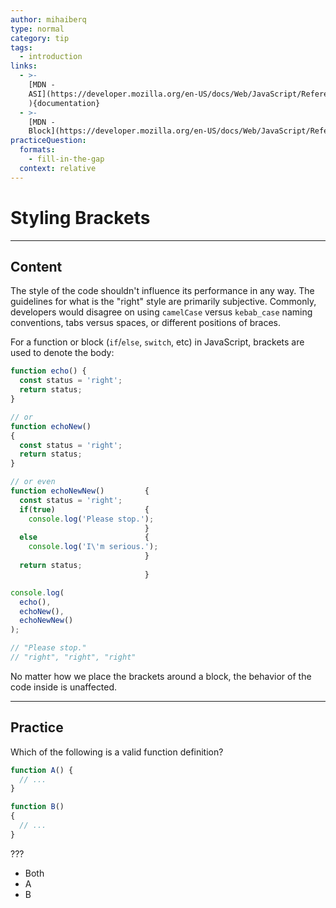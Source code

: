 ```yaml
---
author: mihaiberq
type: normal
category: tip
tags:
  - introduction
links:
  - >-
    [MDN -
    ASI](https://developer.mozilla.org/en-US/docs/Web/JavaScript/Reference/Lexical_grammar#Automatic_semicolon_insertion
    ){documentation}
  - >-
    [MDN -
    Block](https://developer.mozilla.org/en-US/docs/Web/JavaScript/Reference/Statements/block){documentation}
practiceQuestion:
  formats:
    - fill-in-the-gap
  context: relative
---
```


# Styling Brackets


---

## Content

The style of the code shouldn't influence its performance in any way. The guidelines for what is the "right" style are primarily subjective. Commonly, developers would disagree on using `camelCase` versus `kebab_case` naming conventions, tabs versus spaces, or different positions of braces. 

For a function or block (`if`/`else`, `switch`, etc) in JavaScript, brackets are used to denote the body:

```javascript
function echo() {
  const status = 'right';
  return status;
}

// or
function echoNew()
{
  const status = 'right';
  return status;
}

// or even
function echoNewNew()         {
  const status = 'right';
  if(true)                    {
    console.log('Please stop.');
                              }
  else                        {
    console.log('I\'m serious.');
                              }
  return status;
                              }

console.log(
  echo(),
  echoNew(),
  echoNewNew()
);

// "Please stop."
// "right", "right", "right"
```

No matter how we place the brackets around a block, the behavior of the code inside is unaffected.


---

## Practice

Which of the following is a valid function definition?

```js
function A() {
  // ...
}

function B()
{
  // ...
}
```

???

- Both
- A
- B
